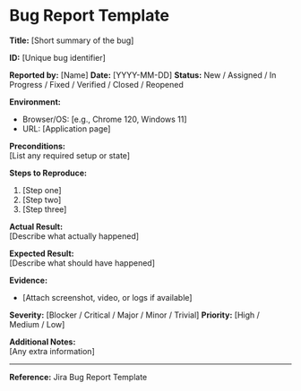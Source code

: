 # Bug Report Template

**Title:** [Short summary of the bug]

**ID:** [Unique bug identifier]

**Reported by:** [Name]
**Date:** [YYYY-MM-DD]
**Status:** New / Assigned / In Progress / Fixed / Verified / Closed / Reopened

**Environment:**  
- Browser/OS: [e.g., Chrome 120, Windows 11]
- URL: [Application page]

**Preconditions:**  
[List any required setup or state]

**Steps to Reproduce:**  
1. [Step one]
2. [Step two]
3. [Step three]

**Actual Result:**  
[Describe what actually happened]

**Expected Result:**  
[Describe what should have happened]

**Evidence:**  
- [Attach screenshot, video, or logs if available]

**Severity:** [Blocker / Critical / Major / Minor / Trivial]
**Priority:** [High / Medium / Low]

**Additional Notes:**  
[Any extra information]

---

**Reference:** Jira Bug Report Template
